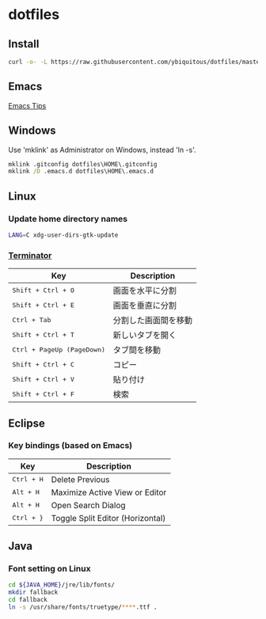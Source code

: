 # dotfiles

## Install

```sh
curl -o- -L https://raw.githubusercontent.com/ybiquitous/dotfiles/master/install.sh | sh
```

## Emacs

[Emacs Tips](EMACS-TIPS.md)

## Windows

Use 'mklink' as Administrator on Windows, instead 'ln -s'.

```bat
mklink .gitconfig dotfiles\HOME\.gitconfig
mklink /D .emacs.d dotfiles\HOME\.emacs.d
```

## Linux

### Update home directory names

```sh
LANG=C xdg-user-dirs-gtk-update
```

### [Terminator](http://gnometerminator.blogspot.jp/)

| Key                                 | Description          |
| ----------------------------------- | -------------------- |
| <kbd>Shift + Ctrl + O</kbd>         | 画面を水平に分割     |
| <kbd>Shift + Ctrl + E</kbd>         | 画面を垂直に分割     |
| <kbd>Ctrl + Tab</kbd>               | 分割した画面間を移動 |
| <kbd>Shift + Ctrl + T</kbd>         | 新しいタブを開く     |
| <kbd>Ctrl + PageUp (PageDown)</kbd> | タブ間を移動         |
| <kbd>Shift + Ctrl + C</kbd>         | コピー               |
| <kbd>Shift + Ctrl + V</kbd>         | 貼り付け             |
| <kbd>Shift + Ctrl + F</kbd>         | 検索                 |

## Eclipse

### Key bindings (based on Emacs)

| Key                    | Description                      |
| ---------------------- | -------------------------------- |
| <kbd>Ctrl + H</kbd>    | Delete Previous                  |
| <kbd>Alt + H</kbd>     | Maximize Active View or Editor   |
| <kbd>Alt + H</kbd>     | Open Search Dialog               |
| <kbd>Ctrl + }</kbd>    | Toggle Split Editor (Horizontal) |

## Java

### Font setting on Linux

```sh
cd ${JAVA_HOME}/jre/lib/fonts/
mkdir fallback
cd fallback
ln -s /usr/share/fonts/truetype/****.ttf .
```
